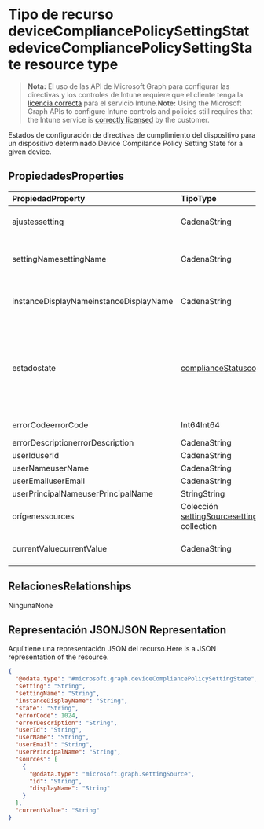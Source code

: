 # <a name="devicecompliancepolicysettingstate-resource-type"></a><span data-ttu-id="9dc37-101">Tipo de recurso deviceCompliancePolicySettingState</span><span class="sxs-lookup"><span data-stu-id="9dc37-101">deviceCompliancePolicySettingState resource type</span></span>

> <span data-ttu-id="9dc37-102">**Nota:** El uso de las API de Microsoft Graph para configurar las directivas y los controles de Intune requiere que el cliente tenga la [licencia correcta](https://go.microsoft.com/fwlink/?linkid=839381) para el servicio Intune.</span><span class="sxs-lookup"><span data-stu-id="9dc37-102">**Note:** Using the Microsoft Graph APIs to configure Intune controls and policies still requires that the Intune service is [correctly licensed](https://go.microsoft.com/fwlink/?linkid=839381) by the customer.</span></span>

<span data-ttu-id="9dc37-103">Estados de configuración de directivas de cumplimiento del dispositivo para un dispositivo determinado.</span><span class="sxs-lookup"><span data-stu-id="9dc37-103">Device Compilance Policy Setting State for a given device.</span></span>
## <a name="properties"></a><span data-ttu-id="9dc37-104">Propiedades</span><span class="sxs-lookup"><span data-stu-id="9dc37-104">Properties</span></span>
|<span data-ttu-id="9dc37-105">Propiedad</span><span class="sxs-lookup"><span data-stu-id="9dc37-105">Property</span></span>|<span data-ttu-id="9dc37-106">Tipo</span><span class="sxs-lookup"><span data-stu-id="9dc37-106">Type</span></span>|<span data-ttu-id="9dc37-107">Descripción</span><span class="sxs-lookup"><span data-stu-id="9dc37-107">Description</span></span>|
|:---|:---|:---|
|<span data-ttu-id="9dc37-108">ajustes</span><span class="sxs-lookup"><span data-stu-id="9dc37-108">setting</span></span>|<span data-ttu-id="9dc37-109">Cadena</span><span class="sxs-lookup"><span data-stu-id="9dc37-109">String</span></span>|<span data-ttu-id="9dc37-110">La configuración que se está notificando</span><span class="sxs-lookup"><span data-stu-id="9dc37-110">The setting that is being reported</span></span>|
|<span data-ttu-id="9dc37-111">settingName</span><span class="sxs-lookup"><span data-stu-id="9dc37-111">settingName</span></span>|<span data-ttu-id="9dc37-112">Cadena</span><span class="sxs-lookup"><span data-stu-id="9dc37-112">String</span></span>|<span data-ttu-id="9dc37-113">Nombre descriptivo de la configuración de usuario o localizada que se está notificando</span><span class="sxs-lookup"><span data-stu-id="9dc37-113">Localized/user friendly setting name that is being reported</span></span>|
|<span data-ttu-id="9dc37-114">instanceDisplayName</span><span class="sxs-lookup"><span data-stu-id="9dc37-114">instanceDisplayName</span></span>|<span data-ttu-id="9dc37-115">Cadena</span><span class="sxs-lookup"><span data-stu-id="9dc37-115">String</span></span>|<span data-ttu-id="9dc37-116">Nombre de la instancia de configuración que se está notificando.</span><span class="sxs-lookup"><span data-stu-id="9dc37-116">Name of setting instance that is being reported.</span></span>|
|<span data-ttu-id="9dc37-117">estado</span><span class="sxs-lookup"><span data-stu-id="9dc37-117">state</span></span>|[<span data-ttu-id="9dc37-118">complianceStatus</span><span class="sxs-lookup"><span data-stu-id="9dc37-118">complianceStatus</span></span>](../resources/intune_shared_compliancestatus.md)|<span data-ttu-id="9dc37-119">El estado de cumplimiento de la configuración.</span><span class="sxs-lookup"><span data-stu-id="9dc37-119">The compliance state of the setting.</span></span> <span data-ttu-id="9dc37-120">Los valores posibles son: `unknown`, `notApplicable`, `compliant`, `remediated`, `nonCompliant`, `error`, `conflict` y `notAssigned`.</span><span class="sxs-lookup"><span data-stu-id="9dc37-120">Possible values are: `unknown`, `notApplicable`, `compliant`, `remediated`, `nonCompliant`, `error`, `conflict`, `notAssigned`.</span></span>|
|<span data-ttu-id="9dc37-121">errorCode</span><span class="sxs-lookup"><span data-stu-id="9dc37-121">errorCode</span></span>|<span data-ttu-id="9dc37-122">Int64</span><span class="sxs-lookup"><span data-stu-id="9dc37-122">Int64</span></span>|<span data-ttu-id="9dc37-123">Código de error de la configuración</span><span class="sxs-lookup"><span data-stu-id="9dc37-123">Error code for the setting</span></span>|
|<span data-ttu-id="9dc37-124">errorDescription</span><span class="sxs-lookup"><span data-stu-id="9dc37-124">errorDescription</span></span>|<span data-ttu-id="9dc37-125">Cadena</span><span class="sxs-lookup"><span data-stu-id="9dc37-125">String</span></span>|<span data-ttu-id="9dc37-126">Descripción del error</span><span class="sxs-lookup"><span data-stu-id="9dc37-126">Error description</span></span>|
|<span data-ttu-id="9dc37-127">userId</span><span class="sxs-lookup"><span data-stu-id="9dc37-127">userId</span></span>|<span data-ttu-id="9dc37-128">Cadena</span><span class="sxs-lookup"><span data-stu-id="9dc37-128">String</span></span>|<span data-ttu-id="9dc37-129">UserId</span><span class="sxs-lookup"><span data-stu-id="9dc37-129">UserId</span></span>|
|<span data-ttu-id="9dc37-130">userName</span><span class="sxs-lookup"><span data-stu-id="9dc37-130">userName</span></span>|<span data-ttu-id="9dc37-131">Cadena</span><span class="sxs-lookup"><span data-stu-id="9dc37-131">String</span></span>|<span data-ttu-id="9dc37-132">UserName</span><span class="sxs-lookup"><span data-stu-id="9dc37-132">UserName</span></span>|
|<span data-ttu-id="9dc37-133">userEmail</span><span class="sxs-lookup"><span data-stu-id="9dc37-133">userEmail</span></span>|<span data-ttu-id="9dc37-134">Cadena</span><span class="sxs-lookup"><span data-stu-id="9dc37-134">String</span></span>|<span data-ttu-id="9dc37-135">UserEmail</span><span class="sxs-lookup"><span data-stu-id="9dc37-135">UserEmail</span></span>|
|<span data-ttu-id="9dc37-136">userPrincipalName</span><span class="sxs-lookup"><span data-stu-id="9dc37-136">userPrincipalName</span></span>|<span data-ttu-id="9dc37-137">String</span><span class="sxs-lookup"><span data-stu-id="9dc37-137">String</span></span>|<span data-ttu-id="9dc37-138">UserPrincipalName.</span><span class="sxs-lookup"><span data-stu-id="9dc37-138">UserPrincipalName.</span></span>|
|<span data-ttu-id="9dc37-139">orígenes</span><span class="sxs-lookup"><span data-stu-id="9dc37-139">sources</span></span>|<span data-ttu-id="9dc37-140">Colección [settingSource](../resources/intune_deviceconfig_settingsource.md)</span><span class="sxs-lookup"><span data-stu-id="9dc37-140">[settingSource](../resources/intune_deviceconfig_settingsource.md) collection</span></span>|<span data-ttu-id="9dc37-141">Directivas colaboradoras</span><span class="sxs-lookup"><span data-stu-id="9dc37-141">Contributing policies</span></span>|
|<span data-ttu-id="9dc37-142">currentValue</span><span class="sxs-lookup"><span data-stu-id="9dc37-142">currentValue</span></span>|<span data-ttu-id="9dc37-143">Cadena</span><span class="sxs-lookup"><span data-stu-id="9dc37-143">String</span></span>|<span data-ttu-id="9dc37-144">Valor actual de la configuración en el dispositivo</span><span class="sxs-lookup"><span data-stu-id="9dc37-144">Current value of setting on device</span></span>|

## <a name="relationships"></a><span data-ttu-id="9dc37-145">Relaciones</span><span class="sxs-lookup"><span data-stu-id="9dc37-145">Relationships</span></span>
<span data-ttu-id="9dc37-146">Ninguna</span><span class="sxs-lookup"><span data-stu-id="9dc37-146">None</span></span>
## <a name="json-representation"></a><span data-ttu-id="9dc37-147">Representación JSON</span><span class="sxs-lookup"><span data-stu-id="9dc37-147">JSON Representation</span></span>
<span data-ttu-id="9dc37-148">Aquí tiene una representación JSON del recurso.</span><span class="sxs-lookup"><span data-stu-id="9dc37-148">Here is a JSON representation of the resource.</span></span>
<!-- {
  "blockType": "resource",
  "@odata.type": "microsoft.graph.deviceCompliancePolicySettingState"
}
-->
``` json
{
  "@odata.type": "#microsoft.graph.deviceCompliancePolicySettingState",
  "setting": "String",
  "settingName": "String",
  "instanceDisplayName": "String",
  "state": "String",
  "errorCode": 1024,
  "errorDescription": "String",
  "userId": "String",
  "userName": "String",
  "userEmail": "String",
  "userPrincipalName": "String",
  "sources": [
    {
      "@odata.type": "microsoft.graph.settingSource",
      "id": "String",
      "displayName": "String"
    }
  ],
  "currentValue": "String"
}
```



